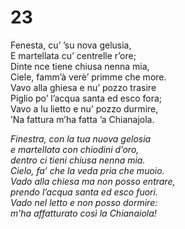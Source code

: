 # 23  
  
Fenesta, cu’ ’su nova gelusia,  
E martellata cu’ centrelle r’ore;  
Dinte nce tiene chiusa nenna mia,  
Ciele, famm’à verè’ primme che more.  
Vavo alla ghiesa e nu’ pozzo trasire  
Piglio po’ l’acqua santa ed esco fora;  
Vavo a lu lietto e nu’ pozzo durmire,  
’Na fattura m’ha fatta ’a Chianajola.

*Finestra, con la tua nuova gelosia  
e martellata con chiodini d’oro,  
dentro ci tieni chiusa nenna mia.  
Cielo, fa’ che la veda pria che muoio.  
Vado alla chiesa ma non posso entrare,  
prendo l’acqua santa ed esco fuori.  
Vado nel letto e non posso dormire:  
m’ha affatturato così la Chianaiola!*


